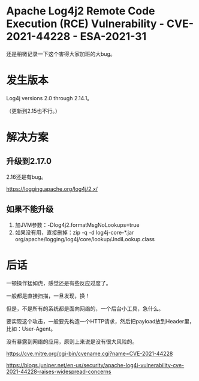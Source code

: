 Apache Log4j2 Remote Code Execution (RCE) Vulnerability - CVE-2021-44228 - ESA-2021-31
====
还是稍微记录一下这个害得大家加班的大bug。

# 发生版本
Log4j versions 2.0 through 2.14.1。

（更新到2.15也不行。）

# 解决方案

## 升级到2.17.0

2.16还是有bug。

https://logging.apache.org/log4j/2.x/

## 如果不能升级

1. 加JVM参数：-Dlog4j2.formatMsgNoLookups=true
2. 如果没有用，直接删掉：zip -q -d log4j-core-*.jar org/apache/logging/log4j/core/lookup/JndiLookup.class

# 后话

一顿操作猛如虎，感觉还是有些反应过度了。

一般都是直接扫描，一旦发现，换！

但是，不是所有的系统都是面向网络的，一个后台小工具，急什么。

要实现这个攻击，一般要先构造一个HTTP请求，然后把payload放到Header里，比如：User-Agent。

没有暴露到网络的应用，原则上来说是没有很大风险的。

https://cve.mitre.org/cgi-bin/cvename.cgi?name=CVE-2021-44228

https://blogs.juniper.net/en-us/security/apache-log4j-vulnerability-cve-2021-44228-raises-widespread-concerns
